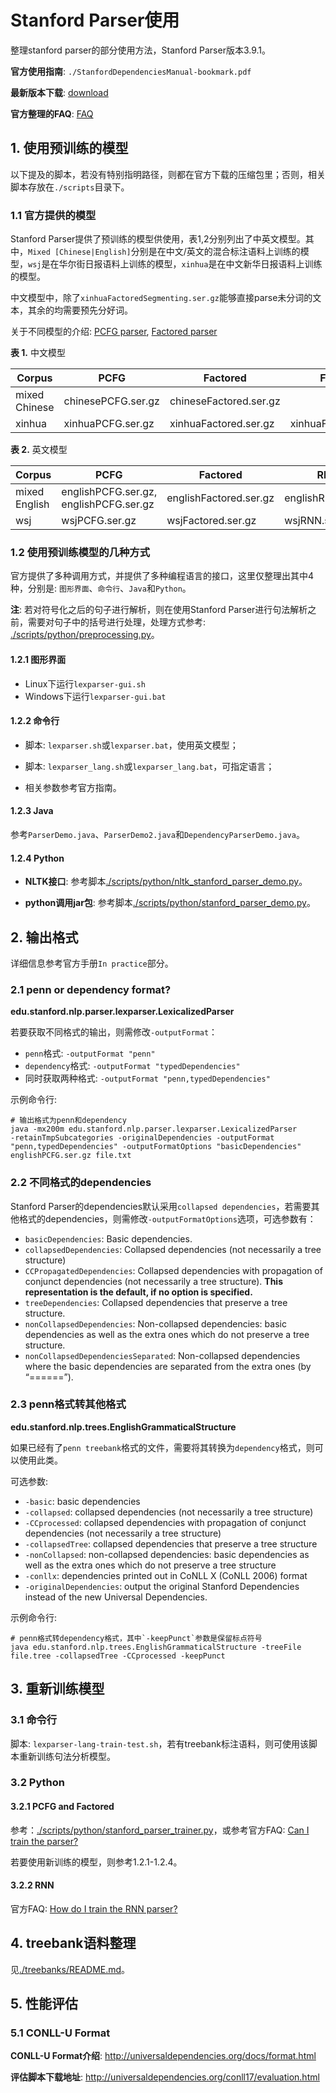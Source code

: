 # Stanford Parser使用

整理stanford parser的部分使用方法，Stanford Parser版本3.9.1。

**官方使用指南**: `./StanfordDependenciesManual-bookmark.pdf`

**最新版本下载**: [download](https://nlp.stanford.edu/software/lex-parser.shtml#Download)

**官方整理的FAQ**: [FAQ](https://nlp.stanford.edu/software/parser-faq.html)

## 1. 使用预训练的模型

以下提及的脚本，若没有特别指明路径，则都在官方下载的压缩包里；否则，相关脚本存放在`./scripts`目录下。

### 1.1 官方提供的模型

Stanford Parser提供了预训练的模型供使用，表1,2分别列出了中英文模型。其中，`Mixed [Chinese|English]`分别是在中文/英文的混合标注语料上训练的模型，`wsj`是在华尔街日报语料上训练的模型，`xinhua`是在中文新华日报语料上训练的模型。

中文模型中，除了`xinhuaFactoredSegmenting.ser.gz`能够直接parse未分词的文本，其余的均需要预先分好词。

关于不同模型的介绍: [PCFG parser](https://nlp.stanford.edu/~manning/papers/unlexicalized-parsing.pdf), [Factored parser](https://nlp.stanford.edu/~manning/papers/lex-parser.pdf)

**表 1.** 中文模型

| Corpus | PCFG | Factored | FactoredSegmenting |
| ------------- | ------------- | ------------- | -------------|
| mixed Chinese | chinesePCFG.ser.gz| chineseFactored.ser.gz | |
| xinhua | xinhuaPCFG.ser.gz | xinhuaFactored.ser.gz | xinhuaFactoredSegmenting.ser.gz |

**表 2.** 英文模型

| Corpus | PCFG | Factored | RNN |
| ------------- | ------------- | ------------- | ------------- |
| mixed English | englishPCFG.ser.gz, englishPCFG.ser.gz | englishFactored.ser.gz | englishRNN.ser.gz |
| wsj | wsjPCFG.ser.gz | wsjFactored.ser.gz | wsjRNN.ser.gz |

### 1.2 使用预训练模型的几种方式

官方提供了多种调用方式，并提供了多种编程语言的接口，这里仅整理出其中4种，分别是: `图形界面`、`命令行`、`Java`和`Python`。

**注**: 若对符号化之后的句子进行解析，则在使用Stanford Parser进行句法解析之前，需要对句子中的括号进行处理，处理方式参考: [./scripts/python/preprocessing.py](./scripts/python/preprocessing.py)。

#### 1.2.1 图形界面

 - Linux下运行`lexparser-gui.sh`
 - Windows下运行`lexparser-gui.bat`

#### 1.2.2 命令行

 - 脚本: `lexparser.sh`或`lexparser.bat`，使用英文模型；

 - 脚本: `lexparser_lang.sh`或`lexparser_lang.bat`，可指定语言；

 - 相关参数参考官方指南。

#### 1.2.3 Java

参考`ParserDemo.java`、`ParserDemo2.java`和`DependencyParserDemo.java`。

#### 1.2.4 Python

 - **NLTK接口**: 参考脚本[./scripts/python/nltk_stanford_parser_demo.py](./scripts/python/nltk_stanford_parser_demo.py)。

 - **python调用jar包**: 参考脚本[./scripts/python/stanford_parser_demo.py](./scripts/python/stanford_parser_demo.py)。

## 2. 输出格式

详细信息参考官方手册`In practice`部分。

### 2.1 penn or dependency format?

**edu.stanford.nlp.parser.lexparser.LexicalizedParser**

若要获取不同格式的输出，则需修改`-outputFormat`：

 - `penn`格式: `-outputFormat "penn"`
 - `dependency`格式: `-outputFormat "typedDependencies"`
 - 同时获取两种格式: `-outputFormat "penn,typedDependencies"`

示例命令行:

    # 输出格式为penn和dependency
    java -mx200m edu.stanford.nlp.parser.lexparser.LexicalizedParser
    -retainTmpSubcategories -originalDependencies -outputFormat
    "penn,typedDependencies" -outputFormatOptions "basicDependencies"
    englishPCFG.ser.gz file.txt

### 2.2 不同格式的dependencies

Stanford Parser的dependencies默认采用`collapsed dependencies`，若需要其他格式的dependencies，则需修改`-outputFormatOptions`选项，可选参数有：

 - `basicDependencies`: Basic dependencies.
 - `collapsedDependencies`: Collapsed dependencies (not necessarily a tree structure)
 - `CCPropagatedDependencies`: Collapsed dependencies with propagation of conjunct dependencies (not necessarily a tree structure). **This representation is the default, if no option is specified.**
 - `treeDependencies`: Collapsed dependencies that preserve a tree structure.
 - `nonCollapsedDependencies`: Non-collapsed dependencies: basic dependencies as well as the extra ones which do not preserve a tree structure.
 - `nonCollapsedDependenciesSeparated`: Non-collapsed dependencies where the basic dependencies are separated from the extra ones (by “======”).

### 2.3 penn格式转其他格式

**edu.stanford.nlp.trees.EnglishGrammaticalStructure**

如果已经有了`penn treebank`格式的文件，需要将其转换为`dependency`格式，则可以使用此类。

可选参数:

 - `-basic`: basic dependencies
 - `-collapsed`: collapsed dependencies (not necessarily a tree structure)
 - `-CCprocessed`: collapsed dependencies with propagation of conjunct dependencies (not necessarily a tree structure)
 - `-collapsedTree`: collapsed dependencies that preserve a tree structure
 - `-nonCollapsed`: non-collapsed dependencies: basic dependencies as well as the extra ones which do not preserve a tree structure
 - `-conllx`: dependencies printed out in CoNLL X (CoNLL 2006) format
 - `-originalDependencies`: output the original Stanford Dependencies instead of the new Universal Dependencies.

示例命令行:

    # penn格式转dependency格式，其中`-keepPunct`参数是保留标点符号
    java edu.stanford.nlp.trees.EnglishGrammaticalStructure -treeFile
    file.tree -collapsedTree -CCprocessed -keepPunct

## 3. 重新训练模型

### 3.1 命令行

脚本: `lexparser-lang-train-test.sh`，若有treebank标注语料，则可使用该脚本重新训练句法分析模型。

### 3.2 Python

#### 3.2.1 PCFG and Factored

参考：[./scripts/python/stanford_parser_trainer.py](./scripts/python/stanford_parser_trainer.py)，或参考官方FAQ: [Can I train the parser?](https://nlp.stanford.edu/software/parser-faq.html#d)

若要使用新训练的模型，则参考1.2.1-1.2.4。

#### 3.2.2 RNN

官方FAQ: [How do I train the RNN parser?](https://nlp.stanford.edu/software/parser-faq.html#rnn)

## 4. treebank语料整理

见[./treebanks/README.md](./treebanks/README.md)。

## 5. 性能评估

### 5.1 CONLL-U Format

**CONLL-U Format介绍**: http://universaldependencies.org/docs/format.html

**评估脚本下载地址**: http://universaldependencies.org/conll17/evaluation.html

